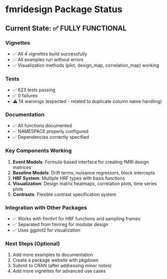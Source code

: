 # fmridesign Package Status

## Current State: ✅ FULLY FUNCTIONAL

### Vignettes
- ✅ All 4 vignettes build successfully
- ✅ All examples run without errors
- ✅ Visualization methods (plot, design_map, correlation_map) working

### Tests
- ✅ 623 tests passing
- ✅ 0 failures
- ⚠️ 14 warnings (expected - related to duplicate column name handling)

### Documentation
- ✅ All functions documented
- ✅ NAMESPACE properly configured
- ✅ Dependencies correctly specified

### Key Components Working
1. **Event Models**: Formula-based interface for creating fMRI design matrices
2. **Baseline Models**: Drift terms, nuisance regressors, block intercepts
3. **HRF System**: Multiple HRF types with basis functions
4. **Visualization**: Design matrix heatmaps, correlation plots, time series plots
5. **Contrasts**: Flexible contrast specification system

### Integration with Other Packages
- ✅ Works with fmrihrf for HRF functions and sampling frames
- ✅ Separated from fmrireg for modular design
- ✅ Uses ggplot2 for visualization

### Next Steps (Optional)
1. Add more examples to documentation
2. Create a package website with pkgdown
3. Submit to CRAN (after addressing minor notes)
4. Add more vignettes for advanced use cases